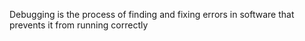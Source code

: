 Debugging 
is the process of finding and fixing errors in software that prevents it from running correctly

